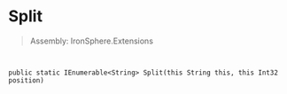 ﻿

# Split

> Assembly: IronSphere.Extensions



```


public static IEnumerable<String> Split(this String this, this Int32 position)
```